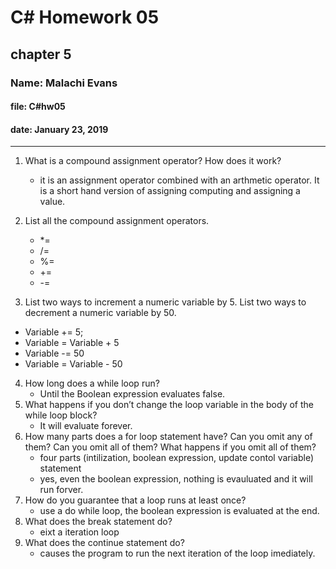 # C# Homework 05

## chapter 5

### Name: Malachi Evans

#### file: C#hw05

#### date: January 23, 2019

------------------------------

1. What is a compound assignment operator? How does it work?
    + it is an assignment operator combined with an arthmetic operator. It is a short hand version of assigning computing and assigning a value.

2. List all the compound assignment operators.
    + *=
    + /=
    + %=
    + +=
    + -=

3. List two ways to increment a numeric variable by 5. List two ways to decrement a numeric variable by 50.
  + Variable += 5;
  + Variable = Variable + 5
  + Variable -= 50
  + Variable = Variable - 50

4. How long does a while loop run?
    + Until the Boolean expression evaluates false.
5. What happens if you don’t change the loop variable in the body of the while loop block?
    + It will evaluate forever. 
6. How many parts does a for loop statement have? Can you omit any of them? Can you omit all of them? What happens if you omit all of them?
    + four parts (intilization, boolean expression, update contol variable) statement
    + yes, even the boolean expression, nothing is evauluated and it will run forver.
7. How do you guarantee that a loop runs at least once?
    + use a do while loop, the boolean expression is evaluated at the end. 
8. What does the break statement do?
    + eixt a iteration loop
9. What does the continue statement do?
    + causes the program to run the next iteration of the loop imediately. 